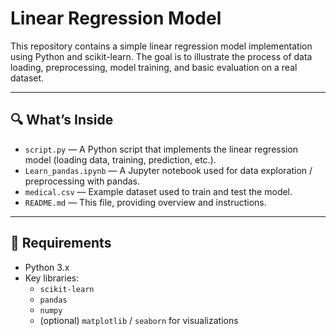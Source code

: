 # Linear Regression Model

This repository contains a simple linear regression model implementation using Python and scikit-learn. The goal is to illustrate the process of data loading, preprocessing, model training, and basic evaluation on a real dataset.

---

## 🔍 What’s Inside

- `script.py` — A Python script that implements the linear regression model (loading data, training, prediction, etc.).  
- `Learn_pandas.ipynb` — A Jupyter notebook used for data exploration / preprocessing with pandas.  
- `medical.csv` — Example dataset used to train and test the model.  
- `README.md` — This file, providing overview and instructions.

---

## 📂 Requirements

- Python 3.x  
- Key libraries:
  - `scikit-learn`
  - `pandas`
  - `numpy`
  - (optional) `matplotlib` / `seaborn` for visualizations
